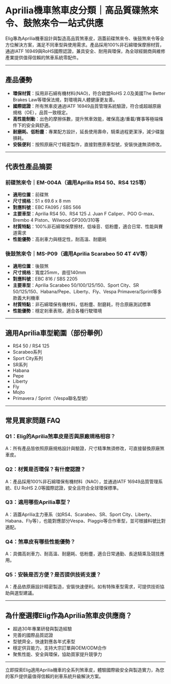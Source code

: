 # Aprilia機車煞車皮分類｜高品質碟煞來令、鼓煞來令一站式供應

Elig專為Aprilia機車設計與製造高品質煞車皮，涵蓋前碟煞來令、後鼓煞來令等全方位解決方案，滿足不同車型與使用需求。產品採用100%非石綿環保摩擦材質，通過IATF 16949與RoHS國際認證，兼具安全、耐用與環保，為全球經銷商與維修產業提供值得信賴的煞車系統零配件。

---

## 產品優勢

- **環保材質**：採用非石綿有機材料(NAO)，符合歐盟RoHS 2.0及美國The Better Brakes Law等環保法規，對環境與人體健康更友善。
- **國際認證**：所有煞車皮通過IATF 16949品質管理系統驗證，符合或超越原廠規格（OE），品質一致穩定。
- **高性能制動**：出色的摩擦係數，提升煞車效能，確保高速/重載/賽事等極端條件下的安全與舒適。
- **耐磨耗、低粉塵**：專業配方設計，延長使用壽命，騎乘過程更潔淨，減少碟盤損耗。
- **安裝便利**：按照原廠尺寸精密製作，直接對應原車型號，安裝快速無須修改。

---

## 代表性產品摘要

### 前碟煞來令｜EM-004A（適用Aprilia RS4 50、RS4 125等）

- **適用位置**：前碟煞
- **尺寸規格**：51 x 69.6 x 8 mm
- **對應料號**：EBC FA095 / SBS 566
- **主要車型**：Aprilia RS4 50、RS4 125 J. Juan F Caliper、PGO G-max、Brembo 4 Piston、Wilwood GP300/310等
- **材質特點**：100%非石綿環保摩擦材，低噪音、低粉塵，適合日常、性能與賽道需求
- **性能優勢**：高剎車力與穩定性，耐高溫、耐磨耗

### 後鼓煞來令｜MS-P09（適用Aprilia Scarabeo 50 4T 4V等）

- **適用位置**：後鼓煞
- **尺寸規格**：寬度25mm，直徑140mm
- **對應料號**：EBC 816 / SBS 2205
- **主要車型**：Aprilia Scarabeo 50/100/125/150、Sport City、SR 50/125/150、Habana/Pepe、Liberty、Fly、Vespa Primavera/Sprint等多款義大利機車
- **材質特點**：非石綿環保有機材料，低粉塵、耐磨耗，符合原廠測試標準
- **性能優勢**：穩定剎車表現，適合各種行駛環境

---

## 適用Aprilia車型範圍（部份舉例）

- RS4 50 / RS4 125
- Scarabeo系列
- Sport City系列
- SR系列
- Habana
- Pepe
- Liberty
- Fly
- Mojto
- Primavera / Sprint（Vespa聯名型號）

---

## 常見買家問題 FAQ

### Q1：Elig的Aprilia煞車皮是否與原廠規格相容？
A：所有產品皆依照原廠規格設計與驗證，尺寸精準無須修改，可直接替換原廠煞車皮。

### Q2：材質是否環保？有什麼認證？
A：產品採用100%非石綿環保有機材料（NAO），並通過IATF 16949品質管理系統、EU RoHS 2.0等國際認證，安全且符合全球環保標準。

### Q3：適用哪些Aprilia車型？
A：涵蓋Aprilia主力車系（如RS4、Scarabeo、SR、Sport City、Liberty、Habana、Fly等），也能對應部分Vespa、Piaggio等合作車型，並可根據料號比對適配。

### Q4：煞車皮有哪些性能優勢？
A：具備高剎車力、耐高溫、耐磨耗、低粉塵，適合日常通勤、長途騎乘及競技應用。

### Q5：安裝是否方便？是否提供技術支援？
A：產品依原廠設計精密製造，安裝快速便利。如有特殊車型需求，可提供技術協助與選型建議。

---

## 為什麼選擇Elig作為Aprilia煞車皮供應商？

- 超過30年專業研發與製造經驗
- 完善的國際品質認證
- 型號齊全，快速對應各年式車型
- 穩定供貨能力，支持大宗訂單與OEM/ODM合作
- 聚焦性能、安全與環保，協助買家提升競爭力

---

立即探索Elig適用Aprilia機車的全系列煞車皮，體驗國際級安全與製造實力，為您的客戶提供最值得信賴的剎車系統升級解決方案。

